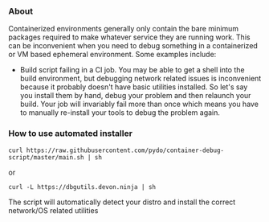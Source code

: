 ### About

Containerized environments generally only contain the bare minimum packages required to make whatever service
they are running work. This can be inconvenient when you need to debug something in a containerized or VM based
ephemeral environment.
Some examples include:

- Build script failing in a CI job. You may be able to get a shell into the build environment, but
debugging network related issues is inconvenient because it probably doesn't have basic utilities installed.
So let's say you install them by hand, debug your problem and then relaunch your build. 
Your job will invariably fail more than once which means you have to manually re-install your tools
to debug the problem again.


### How to use automated installer

`curl https://raw.githubusercontent.com/pydo/container-debug-script/master/main.sh | sh`

or

`curl -L https://dbgutils.devon.ninja | sh`

The script will automatically detect your distro and install the correct network/OS related utilities

